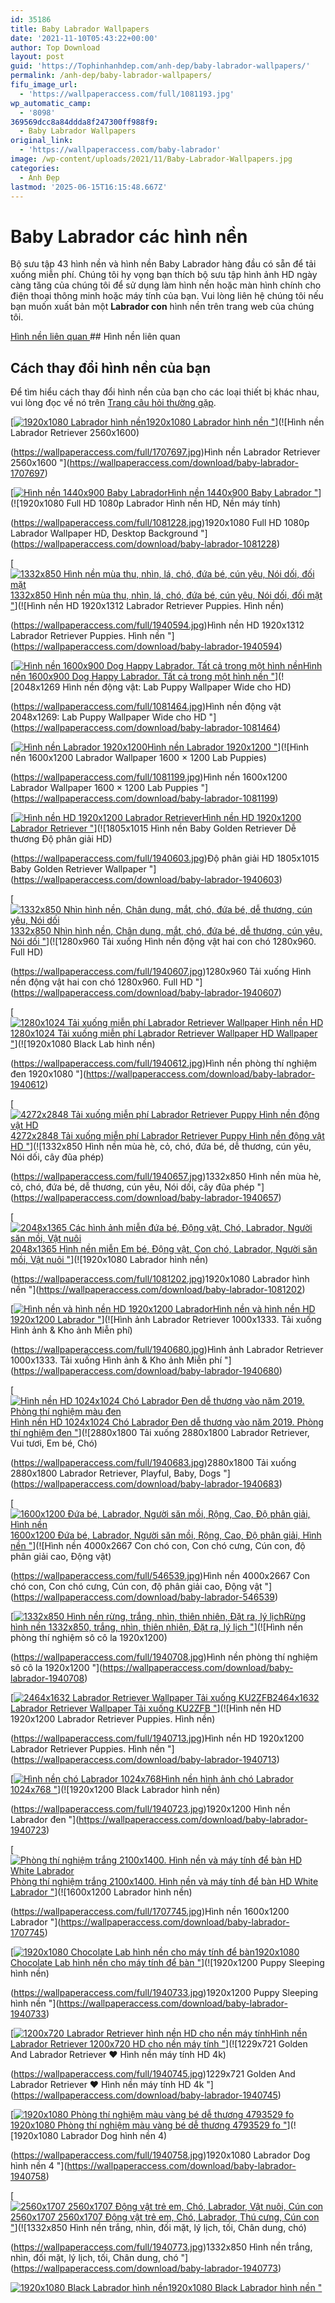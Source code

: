 ```yaml
---
id: 35186
title: Baby Labrador Wallpapers
date: '2021-11-10T05:43:22+00:00'
author: Top Download
layout: post
guid: 'https://Tophinhanhdep.com/anh-dep/baby-labrador-wallpapers/'
permalink: /anh-dep/baby-labrador-wallpapers/
fifu_image_url:
  - 'https://wallpaperaccess.com/full/1081193.jpg'
wp_automatic_camp:
  - '8098'
369569dcc8a84ddda8f247300ff988f9:
  - Baby Labrador Wallpapers
original_link:
  - 'https://wallpaperaccess.com/baby-labrador'
image: /wp-content/uploads/2021/11/Baby-Labrador-Wallpapers.jpg
categories:
  - Ảnh Đẹp
lastmod: '2025-06-15T16:15:48.667Z'
---
```

# Baby Labrador các hình nền

Bộ sưu tập 43 hình nền và hình nền Baby Labrador hàng đầu có sẵn để tải xuống miễn phí. Chúng tôi hy vọng bạn thích bộ sưu tập hình ảnh HD ngày càng tăng của chúng tôi để sử dụng làm hình nền hoặc màn hình chính cho điện thoại thông minh hoặc máy tính của bạn. Vui lòng liên hệ chúng tôi nếu bạn muốn xuất bản một **Labrador con** hình nền trên trang web của chúng tôi.

[Hình nền liên quan ](#related) ## Hình nền liên quan

## Cách thay đổi hình nền của bạn

Để tìm hiểu cách thay đổi hình nền của bạn cho các loại thiết bị khác nhau, vui lòng đọc về nó trên [Trang câu hỏi thường gặp](https://tophinhanhdep.com/faq/).

  
[[![1920x1080 Labrador hình nền](https://wallpaperaccess.com/full/1081193.jpg)1920x1080 Labrador hình nền "](https://wallpaperaccess.com/download/baby-labrador-1081193)](![Hình nền Labrador Retriever 2560x1600)

(https://wallpaperaccess.com/full/1707697.jpg)Hình nền Labrador Retriever 2560x1600 "](https://wallpaperaccess.com/download/baby-labrador-1707697)

[[![Hình nền 1440x900 Baby Labrador](https://wallpaperaccess.com/full/1940591.jpg)Hình nền 1440x900 Baby Labrador "](https://wallpaperaccess.com/download/baby-labrador-1940591)](![1920x1080 Full HD 1080p Labrador Hình nền HD, Nền máy tính)

(https://wallpaperaccess.com/full/1081228.jpg)1920x1080 Full HD 1080p Labrador Wallpaper HD, Desktop Background "](https://wallpaperaccess.com/download/baby-labrador-1081228)

[[![1332x850 Hình nền mùa thu, nhìn, lá, chó, đứa bé, cún yêu, Nói dối, đối mặt](https://wallpaperaccess.com/full/1940593.jpg)1332x850 Hình nền mùa thu, nhìn, lá, chó, đứa bé, cún yêu, Nói dối, đối mặt "](https://wallpaperaccess.com/download/baby-labrador-1940593)](![Hình nền HD 1920x1312 Labrador Retriever Puppies.  Hình nền)

(https://wallpaperaccess.com/full/1940594.jpg)Hình nền HD 1920x1312 Labrador Retriever Puppies. Hình nền "](https://wallpaperaccess.com/download/baby-labrador-1940594)

[[![Hình nền 1600x900 Dog Happy Labrador.  Tất cả trong một hình nền](https://wallpaperaccess.com/full/1940596.jpg)Hình nền 1600x900 Dog Happy Labrador. Tất cả trong một hình nền "](https://wallpaperaccess.com/download/baby-labrador-1940596)](![2048x1269 Hình nền động vật: Lab Puppy Wallpaper Wide cho HD)

(https://wallpaperaccess.com/full/1081464.jpg)Hình nền động vật 2048x1269: Lab Puppy Wallpaper Wide cho HD "](https://wallpaperaccess.com/download/baby-labrador-1081464)

[[![Hình nền Labrador 1920x1200](https://wallpaperaccess.com/full/1940599.jpg)Hình nền Labrador 1920x1200 "](https://wallpaperaccess.com/download/baby-labrador-1940599)](![Hình nền 1600x1200 Labrador Wallpaper 1600 × 1200 Lab Puppies)

(https://wallpaperaccess.com/full/1081199.jpg)Hình nền 1600x1200 Labrador Wallpaper 1600 × 1200 Lab Puppies "](https://wallpaperaccess.com/download/baby-labrador-1081199)

[[![Hình nền HD 1920x1200 Labrador Retriever](https://wallpaperaccess.com/full/1081210.jpg)Hình nền HD 1920x1200 Labrador Retriever "](https://wallpaperaccess.com/download/baby-labrador-1081210)](![1805x1015 Hình nền Baby Golden Retriever Dễ thương Độ phân giải HD)

(https://wallpaperaccess.com/full/1940603.jpg)Độ phân giải HD 1805x1015 Baby Golden Retriever Wallpaper "](https://wallpaperaccess.com/download/baby-labrador-1940603)

[[![1332x850 Nhìn hình nền, Chân dung, mắt, chó, đứa bé, dễ thương, cún yêu, Nói dối](https://wallpaperaccess.com/full/1940604.jpg)1332x850 Nhìn hình nền, Chân dung, mắt, chó, đứa bé, dễ thương, cún yêu, Nói dối "](https://wallpaperaccess.com/download/baby-labrador-1940604)](![1280x960 Tải xuống Hình nền động vật hai con chó 1280x960.  Full HD)

(https://wallpaperaccess.com/full/1940607.jpg)1280x960 Tải xuống Hình nền động vật hai con chó 1280x960. Full HD "](https://wallpaperaccess.com/download/baby-labrador-1940607)

[[![1280x1024 Tải xuống miễn phí Labrador Retriever Wallpaper Hình nền HD](https://wallpaperaccess.com/full/1940609.jpg)1280x1024 Tải xuống miễn phí Labrador Retriever Wallpaper HD Wallpaper "](https://wallpaperaccess.com/download/baby-labrador-1940609)](![1920x1080 Black Lab hình nền)

(https://wallpaperaccess.com/full/1940612.jpg)Hình nền phòng thí nghiệm đen 1920x1080 "](https://wallpaperaccess.com/download/baby-labrador-1940612)

[[![4272x2848 Tải xuống miễn phí Labrador Retriever Puppy Hình nền động vật HD](https://wallpaperaccess.com/full/1940614.jpg)4272x2848 Tải xuống miễn phí Labrador Retriever Puppy Hình nền động vật HD "](https://wallpaperaccess.com/download/baby-labrador-1940614)](![1332x850 Hình nền mùa hè, cỏ, chó, đứa bé, dễ thương, cún yêu, Nói dối, cây đũa phép)

(https://wallpaperaccess.com/full/1940657.jpg)1332x850 Hình nền mùa hè, cỏ, chó, đứa bé, dễ thương, cún yêu, Nói dối, cây đũa phép "](https://wallpaperaccess.com/download/baby-labrador-1940657)

[[![2048x1365 Các hình ảnh miễn đứa bé, Động vật, Chó, Labrador, Người săn mồi, Vật nuôi](https://wallpaperaccess.com/full/1940666.jpg)2048x1365 Hình nền miễn Em bé, Động vật, Con chó, Labrador, Người săn mồi, Vật nuôi "](https://wallpaperaccess.com/download/baby-labrador-1940666)](![1920x1080 Labrador hình nền)

(https://wallpaperaccess.com/full/1081202.jpg)1920x1080 Labrador hình nền "](https://wallpaperaccess.com/download/baby-labrador-1081202)

[[![Hình nền và hình nền HD 1920x1200 Labrador](https://wallpaperaccess.com/full/1940679.jpg)Hình nền và hình nền HD 1920x1200 Labrador "](https://wallpaperaccess.com/download/baby-labrador-1940679)](![Hình ảnh Labrador Retriever 1000x1333.  Tải xuống Hình ảnh & Kho ảnh Miễn phí)

(https://wallpaperaccess.com/full/1940680.jpg)Hình ảnh Labrador Retriever 1000x1333. Tải xuống Hình ảnh &amp; Kho ảnh Miễn phí "](https://wallpaperaccess.com/download/baby-labrador-1940680)

[[![Hình nền HD 1024x1024 Chó Labrador Đen dễ thương vào năm 2019. Phòng thí nghiệm màu đen](https://wallpaperaccess.com/full/1707746.jpg)Hình nền HD 1024x1024 Chó Labrador Đen dễ thương vào năm 2019. Phòng thí nghiệm đen "](https://wallpaperaccess.com/download/baby-labrador-1707746)](![2880x1800 Tải xuống 2880x1800 Labrador Retriever, Vui tươi, Em bé, Chó)

(https://wallpaperaccess.com/full/1940683.jpg)2880x1800 Tải xuống 2880x1800 Labrador Retriever, Playful, Baby, Dogs "](https://wallpaperaccess.com/download/baby-labrador-1940683)

[[![1600x1200 Đứa bé, Labrador, Người săn mồi, Rộng, Cao, Độ phân giải, Hình nền](https://wallpaperaccess.com/full/1940691.jpg)1600x1200 Đứa bé, Labrador, Người săn mồi, Rộng, Cao, Độ phân giải, Hình nền "](https://wallpaperaccess.com/download/baby-labrador-1940691)](![Hình nền 4000x2667 Con chó con, Con chó cưng, Cún con, độ phân giải cao, Động vật)

(https://wallpaperaccess.com/full/546539.jpg)Hình nền 4000x2667 Con chó con, Con chó cưng, Cún con, độ phân giải cao, Động vật "](https://wallpaperaccess.com/download/baby-labrador-546539)

[[![1332x850 Hình nền rừng, trắng, nhìn, thiên nhiên, Đặt ra, lý lịch](https://wallpaperaccess.com/full/1940700.jpg)Rừng hình nền 1332x850, trắng, nhìn, thiên nhiên, Đặt ra, lý lịch "](https://wallpaperaccess.com/download/baby-labrador-1940700)](![Hình nền phòng thí nghiệm sô cô la 1920x1200)

(https://wallpaperaccess.com/full/1940708.jpg)Hình nền phòng thí nghiệm sô cô la 1920x1200 "](https://wallpaperaccess.com/download/baby-labrador-1940708)

[[![2464x1632 Labrador Retriever Wallpaper Tải xuống KU2ZFB](https://wallpaperaccess.com/full/1707735.jpg)2464x1632 Labrador Retriever Wallpaper Tải xuống KU2ZFB "](https://wallpaperaccess.com/download/baby-labrador-1707735)](![Hình nền HD 1920x1200 Labrador Retriever Puppies.  Hình nền)

(https://wallpaperaccess.com/full/1940713.jpg)Hình nền HD 1920x1200 Labrador Retriever Puppies. Hình nền "](https://wallpaperaccess.com/download/baby-labrador-1940713)

[[![Hình nền chó Labrador 1024x768](https://wallpaperaccess.com/full/1940715.jpg)Hình nền hình ảnh chó Labrador 1024x768 "](https://wallpaperaccess.com/download/baby-labrador-1940715)](![1920x1200 Black Labrador hình nền)

(https://wallpaperaccess.com/full/1940723.jpg)1920x1200 Hình nền Labrador đen "](https://wallpaperaccess.com/download/baby-labrador-1940723)

[[![Phòng thí nghiệm trắng 2100x1400.  Hình nền và máy tính để bàn HD White Labrador](https://wallpaperaccess.com/full/1940726.jpg)Phòng thí nghiệm trắng 2100x1400. Hình nền và máy tính để bàn HD White Labrador "](https://wallpaperaccess.com/download/baby-labrador-1940726)](![1600x1200 Labrador hình nền)

(https://wallpaperaccess.com/full/1707745.jpg)Hình nền 1600x1200 Labrador "](https://wallpaperaccess.com/download/baby-labrador-1707745)

[[![1920x1080 Chocolate Lab hình nền cho máy tính để bàn](https://wallpaperaccess.com/full/1940731.jpg)1920x1080 Chocolate Lab hình nền cho máy tính để bàn "](https://wallpaperaccess.com/download/baby-labrador-1940731)](![1920x1200 Puppy Sleeping hình nền)

(https://wallpaperaccess.com/full/1940733.jpg)1920x1200 Puppy Sleeping hình nền "](https://wallpaperaccess.com/download/baby-labrador-1940733)

[[![1200x720 Labrador Retriever hình nền HD cho nền máy tính](https://wallpaperaccess.com/full/1940735.jpg)Hình nền Labrador Retriever 1200x720 HD cho nền máy tính "](https://wallpaperaccess.com/download/baby-labrador-1940735)](![1229x721 Golden And Labrador Retriever ❤ Hình nền máy tính HD 4k)

(https://wallpaperaccess.com/full/1940745.jpg)1229x721 Golden And Labrador Retriever ❤ Hình nền máy tính HD 4k "](https://wallpaperaccess.com/download/baby-labrador-1940745)

[[![1920x1080 Phòng thí nghiệm màu vàng bé dễ thương 4793529 fo](https://wallpaperaccess.com/full/1081219.jpg)1920x1080 Phòng thí nghiệm màu vàng bé dễ thương 4793529 fo "](https://wallpaperaccess.com/download/baby-labrador-1081219)](![1920x1080 Labrador Dog hình nền 4)

(https://wallpaperaccess.com/full/1940758.jpg)1920x1080 Labrador Dog hình nền 4 "](https://wallpaperaccess.com/download/baby-labrador-1940758)

[[![2560x1707 2560x1707 Động vật trẻ em, Chó, Labrador, Vật nuôi, Cún con](https://wallpaperaccess.com/full/1940763.jpg)2560x1707 2560x1707 Động vật trẻ em, Chó, Labrador, Thú cưng, Cún con "](https://wallpaperaccess.com/download/baby-labrador-1940763)](![1332x850 Hình nền trắng, nhìn, đối mặt, lý lịch, tối, Chân dung, chó)

(https://wallpaperaccess.com/full/1940773.jpg)1332x850 Hình nền trắng, nhìn, đối mặt, lý lịch, tối, Chân dung, chó "](https://wallpaperaccess.com/download/baby-labrador-1940773)

[![1920x1080 Black Labrador hình nền](https://wallpaperaccess.com/full/1940778.jpg)1920x1080 Black Labrador hình nền "](https://wallpaperaccess.com/download/baby-labrador-1940778)
